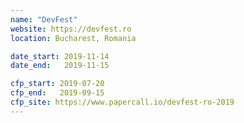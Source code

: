 ```yaml
---
name: "DevFest"
website: https://devfest.ro
location: Bucharest, Romania

date_start: 2019-11-14
date_end:   2019-11-15

cfp_start: 2019-07-20
cfp_end:   2019-09-15
cfp_site: https://www.papercall.io/devfest-ro-2019
---
```

